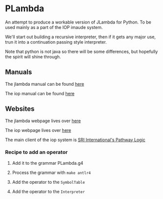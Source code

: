 
# PLambda

An attempt to produce a workable version of JLambda for Python.
To be used mainly as a part of the IOP imaude system.

We'll start out building a recursive interpreter, then if it
gets any major use, trun it into a continuation passing
style interpreter.

Note that python is not java so there will be some differences, but
hopefully the spirit will shine through.


## Manuals

The jlambda manual can be found [here](https://github.com/SRI-CSL/iopc/blob/master/doc/jlambda_manual.pdf?raw=true)

The iop manual can be found [here](https://github.com/SRI-CSL/iopc/blob/master/doc/iop_manual.pdf?raw=true)

## Websites

The jlambda webpage lives over [here](http://jlambda.com/~iop/jlambda.html)

The iop webpage lives over [here](http://jlambda.com/~iop/)

The main client of the iop system is [SRI International's Pathway Logic](http://pl.csl.sri.com/)



### Recipe to add an operator

1. Add it to the grammar PLambda.g4

2. Process the grammar with `make antlr4`

3. Add the operator to the `SymbolTable`

4. Add the operator to the `Interpreter`


